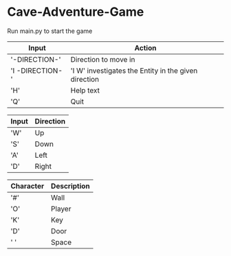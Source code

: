 # Cave-Adventure-Game

Run main.py to start the game

| Input | Action |
| ------- | --- |
| '-DIRECTION-' | Direction to move in |
| 'I -DIRECTION-' | 'I W' investigates the Entity in the given direction |
| 'H' | Help text|
| 'Q' | Quit |

| Input | Direction |
| ------- | --- |
| 'W' | Up |
| 'S' | Down |
| 'A' | Left |
| 'D' | Right |

| Character | Description |
| ------- | --- |
| '#' | Wall |
| 'O' | Player |
| 'K' | Key |
| 'D' | Door |
| ' ' | Space |
